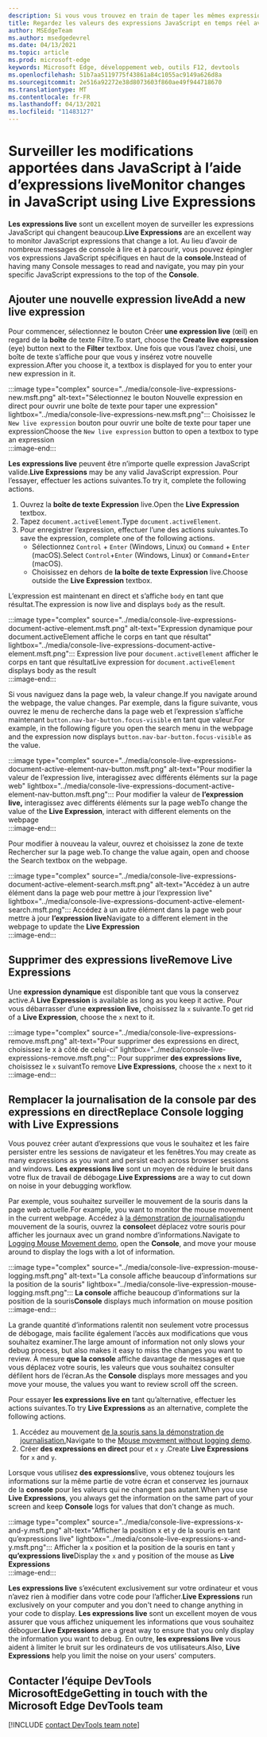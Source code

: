 ```yaml
---
description: Si vous vous trouvez en train de taper les mêmes expressions JavaScript dans la console à plusieurs reprises, essayez plutôt Expressions live.
title: Regardez les valeurs des expressions JavaScript en temps réel avec des expressions live
author: MSEdgeTeam
ms.author: msedgedevrel
ms.date: 04/13/2021
ms.topic: article
ms.prod: microsoft-edge
keywords: Microsoft Edge, développement web, outils F12, devtools
ms.openlocfilehash: 51b7aa5119775f43861a84c1055ac9149a626d8a
ms.sourcegitcommit: 2e516a92272e38d8073603f860ae49f944718670
ms.translationtype: MT
ms.contentlocale: fr-FR
ms.lasthandoff: 04/13/2021
ms.locfileid: "11483127"
---
```

# <a name="monitor-changes-in-javascript-using-live-expressions"></a><span data-ttu-id="fdfb1-104">Surveiller les modifications apportées dans JavaScript à l’aide d’expressions live</span><span class="sxs-lookup"><span data-stu-id="fdfb1-104">Monitor changes in JavaScript using Live Expressions</span></span>  

<span data-ttu-id="fdfb1-105">**Les expressions live** sont un excellent moyen de surveiller les expressions JavaScript qui changent beaucoup.</span><span class="sxs-lookup"><span data-stu-id="fdfb1-105">**Live Expressions** are an excellent way to monitor JavaScript expressions that change a lot.</span></span>    <span data-ttu-id="fdfb1-106">Au lieu d’avoir de nombreux messages de console à lire et à parcourir, vous pouvez épingler vos expressions JavaScript spécifiques en haut de la **console.**</span><span class="sxs-lookup"><span data-stu-id="fdfb1-106">Instead of having many Console messages to read and navigate, you may pin your specific JavaScript expressions to the top of the **Console**.</span></span>  

## <a name="add-a-new-live-expression"></a><span data-ttu-id="fdfb1-107">Ajouter une nouvelle expression live</span><span class="sxs-lookup"><span data-stu-id="fdfb1-107">Add a new live expression</span></span>  

<span data-ttu-id="fdfb1-108">Pour commencer, sélectionnez le bouton Créer **une expression live** \(œil\) en regard de la **boîte** de texte Filtre.</span><span class="sxs-lookup"><span data-stu-id="fdfb1-108">To start, choose the **Create live expression** \(eye\) button next to the **Filter** textbox.</span></span>  <span data-ttu-id="fdfb1-109">Une fois que vous l’avez choisi, une boîte de texte s’affiche pour que vous y insérez votre nouvelle expression.</span><span class="sxs-lookup"><span data-stu-id="fdfb1-109">After you choose it, a textbox is displayed for you to enter your new expression in it.</span></span>  

:::image type="complex" source="../media/console-live-expressions-new.msft.png" alt-text="Sélectionnez le bouton Nouvelle expression en direct pour ouvrir une boîte de texte pour taper une expression" lightbox="../media/console-live-expressions-new.msft.png":::
    <span data-ttu-id="fdfb1-111">Choisissez le `New live expression` bouton pour ouvrir une boîte de texte pour taper une expression</span><span class="sxs-lookup"><span data-stu-id="fdfb1-111">Choose the `New live expression` button to open a textbox to type an expression</span></span>  
:::image-end:::  

<span data-ttu-id="fdfb1-112">**Les expressions live** peuvent être n’importe quelle expression JavaScript valide.</span><span class="sxs-lookup"><span data-stu-id="fdfb1-112">**Live Expressions** may be any valid JavaScript expression.</span></span>  <span data-ttu-id="fdfb1-113">Pour l’essayer, effectuer les actions suivantes.</span><span class="sxs-lookup"><span data-stu-id="fdfb1-113">To try it, complete the following actions.</span></span>  

1.  <span data-ttu-id="fdfb1-114">Ouvrez la **boîte de texte Expression** live.</span><span class="sxs-lookup"><span data-stu-id="fdfb1-114">Open the **Live Expression** textbox.</span></span>  
1.  <span data-ttu-id="fdfb1-115">Tapez `document.activeElement`.</span><span class="sxs-lookup"><span data-stu-id="fdfb1-115">Type `document.activeElement`.</span></span>  
1.  <span data-ttu-id="fdfb1-116">Pour enregistrer l’expression, effectuer l’une des actions suivantes.</span><span class="sxs-lookup"><span data-stu-id="fdfb1-116">To save the expression, complete one of the following actions.</span></span>  
    *   <span data-ttu-id="fdfb1-117">Sélectionnez `Control` + `Enter` \(Windows, Linux\) ou `Command` + `Enter` \(macOS\).</span><span class="sxs-lookup"><span data-stu-id="fdfb1-117">Select `Control`+`Enter` \(Windows, Linux\) or `Command`+`Enter` \(macOS\).</span></span>  
    *   <span data-ttu-id="fdfb1-118">Choisissez en dehors de **la boîte de texte Expression** live.</span><span class="sxs-lookup"><span data-stu-id="fdfb1-118">Choose outside the **Live Expression** textbox.</span></span>  
        
<span data-ttu-id="fdfb1-119">L’expression est maintenant en direct et s’affiche `body` en tant que résultat.</span><span class="sxs-lookup"><span data-stu-id="fdfb1-119">The expression is now live and displays `body` as the result.</span></span>  

:::image type="complex" source="../media/console-live-expressions-document-active-element.msft.png" alt-text="Expression dynamique pour document.activeElement affiche le corps en tant que résultat" lightbox="../media/console-live-expressions-document-active-element.msft.png":::
    <span data-ttu-id="fdfb1-121">Expression live pour `document.activeElement` afficher le corps en tant que résultat</span><span class="sxs-lookup"><span data-stu-id="fdfb1-121">Live expression for `document.activeElement` displays body as the result</span></span>  
:::image-end:::  

<span data-ttu-id="fdfb1-122">Si vous naviguez dans la page web, la valeur change.</span><span class="sxs-lookup"><span data-stu-id="fdfb1-122">If you navigate around the webpage, the value changes.</span></span>  <span data-ttu-id="fdfb1-123">Par exemple, dans la figure suivante, vous ouvrez le menu de recherche dans la page web et l’expression s’affiche maintenant `button.nav-bar-button.focus-visible` en tant que valeur.</span><span class="sxs-lookup"><span data-stu-id="fdfb1-123">For example, in the following figure you open the search menu in the webpage and the expression now displays `button.nav-bar-button.focus-visible` as the value.</span></span>  

:::image type="complex" source="../media/console-live-expressions-document-active-element-nav-button.msft.png" alt-text="Pour modifier la valeur de l’expression live, interagissez avec différents éléments sur la page web" lightbox="../media/console-live-expressions-document-active-element-nav-button.msft.png":::
    <span data-ttu-id="fdfb1-125">Pour modifier la valeur de **l’expression live,** interagissez avec différents éléments sur la page web</span><span class="sxs-lookup"><span data-stu-id="fdfb1-125">To change the value of the **Live Expression**, interact with different elements on the webpage</span></span>  
:::image-end:::  

<span data-ttu-id="fdfb1-126">Pour modifier à nouveau la valeur, ouvrez et choisissez la zone de texte Rechercher sur la page web.</span><span class="sxs-lookup"><span data-stu-id="fdfb1-126">To change the value again, open and choose the Search textbox on the webpage.</span></span>  

:::image type="complex" source="../media/console-live-expressions-document-active-element-search.msft.png" alt-text="Accédez à un autre élément dans la page web pour mettre à jour l’expression live" lightbox="../media/console-live-expressions-document-active-element-search.msft.png":::
    <span data-ttu-id="fdfb1-128">Accédez à un autre élément dans la page web pour mettre à jour **l’expression live**</span><span class="sxs-lookup"><span data-stu-id="fdfb1-128">Navigate to a different element in the webpage to update the **Live Expression**</span></span>  
:::image-end:::  

## <a name="remove-live-expressions"></a><span data-ttu-id="fdfb1-129">Supprimer des expressions live</span><span class="sxs-lookup"><span data-stu-id="fdfb1-129">Remove Live Expressions</span></span>  

<span data-ttu-id="fdfb1-130">Une **expression dynamique** est disponible tant que vous la conservez active.</span><span class="sxs-lookup"><span data-stu-id="fdfb1-130">A **Live Expression** is available as long as you keep it active.</span></span>  <span data-ttu-id="fdfb1-131">Pour vous débarrasser d’une **expression live,** choisissez la `x` suivante.</span><span class="sxs-lookup"><span data-stu-id="fdfb1-131">To get rid of a **Live Expression**, choose the `x` next to it.</span></span>  

:::image type="complex" source="../media/console-live-expressions-remove.msft.png" alt-text="Pour supprimer des expressions en direct, choisissez le x à côté de celui-ci" lightbox="../media/console-live-expressions-remove.msft.png":::
    <span data-ttu-id="fdfb1-133">Pour supprimer **des expressions live,** choisissez le `x` suivant</span><span class="sxs-lookup"><span data-stu-id="fdfb1-133">To remove **Live Expressions**, choose the `x` next to it</span></span>  
:::image-end:::  

## <a name="replace-console-logging-with-live-expressions"></a><span data-ttu-id="fdfb1-134">Remplacer la journalisation de la console par des expressions en direct</span><span class="sxs-lookup"><span data-stu-id="fdfb1-134">Replace Console logging with Live Expressions</span></span>  

<span data-ttu-id="fdfb1-135">Vous pouvez créer autant d’expressions que vous le souhaitez et les faire persister entre les sessions de navigateur et les fenêtres.</span><span class="sxs-lookup"><span data-stu-id="fdfb1-135">You may create as many expressions as you want and persist each across browser sessions and windows.</span></span>  <span data-ttu-id="fdfb1-136">**Les expressions live** sont un moyen de réduire le bruit dans votre flux de travail de débogage.</span><span class="sxs-lookup"><span data-stu-id="fdfb1-136">**Live Expressions** are a way to cut down on noise in your debugging workflow.</span></span>  

<span data-ttu-id="fdfb1-137">Par exemple, vous souhaitez surveiller le mouvement de la souris dans la page web actuelle.</span><span class="sxs-lookup"><span data-stu-id="fdfb1-137">For example, you want to monitor the mouse movement in the current webpage.</span></span>  <span data-ttu-id="fdfb1-138">Accédez à [la démonstration de journalisation][GithubMicrosoftedgeDevtoolssamplesConsoleMousemoveHtml]du mouvement de la souris, ouvrez la **console**et déplacez votre souris pour afficher les journaux avec un grand nombre d’informations.</span><span class="sxs-lookup"><span data-stu-id="fdfb1-138">Navigate to [Logging Mouse Movement demo][GithubMicrosoftedgeDevtoolssamplesConsoleMousemoveHtml], open the **Console**, and move your mouse around to display the logs with a lot of information.</span></span>  

:::image type="complex" source="../media/console-live-expression-mouse-logging.msft.png" alt-text="La console affiche beaucoup d’informations sur la position de la souris" lightbox="../media/console-live-expression-mouse-logging.msft.png":::
    <span data-ttu-id="fdfb1-140">**La console** affiche beaucoup d’informations sur la position de la souris</span><span class="sxs-lookup"><span data-stu-id="fdfb1-140">**Console** displays much information on mouse position</span></span>  
:::image-end:::  

<span data-ttu-id="fdfb1-141">La grande quantité d’informations ralentit non seulement votre processus de débogage, mais facilite également l’accès aux modifications que vous souhaitez examiner.</span><span class="sxs-lookup"><span data-stu-id="fdfb1-141">The large amount of information not only slows your debug process, but also makes it easy to miss the changes you want to review.</span></span>  <span data-ttu-id="fdfb1-142">À mesure **que la console** affiche davantage de messages et que vous déplacez votre souris, les valeurs que vous souhaitez consulter défilent hors de l’écran.</span><span class="sxs-lookup"><span data-stu-id="fdfb1-142">As the **Console** displays more messages and you move your mouse, the values you want to review scroll off the screen.</span></span>  

<span data-ttu-id="fdfb1-143">Pour essayer **les expressions live en** tant qu’alternative, effectuer les actions suivantes.</span><span class="sxs-lookup"><span data-stu-id="fdfb1-143">To try **Live Expressions** as an alternative, complete the following actions.</span></span>  

1.  <span data-ttu-id="fdfb1-144">Accédez au mouvement [de la souris sans la démonstration de journalisation.][GithubMicrosoftedgeDevtoolssamplesConsoleMouseNoLogHtml]</span><span class="sxs-lookup"><span data-stu-id="fdfb1-144">Navigate to the [Mouse movement without logging demo][GithubMicrosoftedgeDevtoolssamplesConsoleMouseNoLogHtml].</span></span>  
1.  <span data-ttu-id="fdfb1-145">Créer **des expressions en direct** pour et `x` `y` .</span><span class="sxs-lookup"><span data-stu-id="fdfb1-145">Create **Live Expressions** for `x` and `y`.</span></span>  
    
<span data-ttu-id="fdfb1-146">Lorsque vous utilisez **des expressions**live, vous obtenez toujours les informations sur la même partie de votre écran et conservez les journaux de la **console** pour les valeurs qui ne changent pas autant.</span><span class="sxs-lookup"><span data-stu-id="fdfb1-146">When you use **Live Expressions**, you always get the information on the same part of your screen and keep **Console** logs for values that don't change as much.</span></span>

:::image type="complex" source="../media/console-live-expressions-x-and-y.msft.png" alt-text="Afficher la position x et y de la souris en tant qu’expressions live" lightbox="../media/console-live-expressions-x-and-y.msft.png":::
    <span data-ttu-id="fdfb1-148">Afficher la `x` position et la position de la souris en tant `y` **qu’expressions live**</span><span class="sxs-lookup"><span data-stu-id="fdfb1-148">Display the `x` and `y` position of the mouse as **Live Expressions**</span></span>  
:::image-end:::  

<span data-ttu-id="fdfb1-149">**Les expressions live** s’exécutent exclusivement sur votre ordinateur et vous n’avez rien à modifier dans votre code pour l’afficher.</span><span class="sxs-lookup"><span data-stu-id="fdfb1-149">**Live Expressions** run exclusively on your computer and you don't need to change anything in your code to display.</span></span>  <span data-ttu-id="fdfb1-150">**Les expressions live** sont un excellent moyen de vous assurer que vous affichez uniquement les informations que vous souhaitez déboguer.</span><span class="sxs-lookup"><span data-stu-id="fdfb1-150">**Live Expressions** are a great way to ensure that you only display the information you want to debug.</span></span>  <span data-ttu-id="fdfb1-151">En outre, **les expressions live** vous aident à limiter le bruit sur les ordinateurs de vos utilisateurs.</span><span class="sxs-lookup"><span data-stu-id="fdfb1-151">Also, **Live Expressions** help you limit the noise on your users' computers.</span></span>

## <a name="getting-in-touch-with-the-microsoft-edge-devtools-team"></a><span data-ttu-id="fdfb1-152">Contacter l’équipe DevTools MicrosoftEdge</span><span class="sxs-lookup"><span data-stu-id="fdfb1-152">Getting in touch with the Microsoft Edge DevTools team</span></span>  

[!INCLUDE [contact DevTools team note](../includes/contact-devtools-team-note.md)]  

<!-- links -->  

[GithubMicrosoftedgeDevtoolssamplesConsoleMousemoveHtml]: https://microsoftedge.github.io/DevToolsSamples/console/mousemove.html "Exemples de messages de console : utilisation du tableau | GitHub"  
[GithubMicrosoftedgeDevtoolssamplesConsoleMouseNoLogHtml]: https://microsoftedge.github.io/DevToolsSamples/console/mousemove-no-log.html "Mouvement de la souris sans journalisation | GitHub"  
